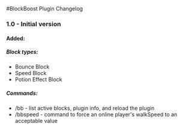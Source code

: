 #BlockBoost Plugin Changelog

### 1.0 - Initial version
#### Added:
##### Block types:
* Bounce Block
* Speed Block
* Potion Effect Block
##### Commands:
* /bb - list active blocks, plugin info, and reload the plugin
* /bbspeed - command to force an online player's walkSpeed to an acceptable value